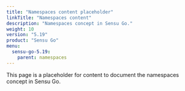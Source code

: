 ```yaml
---
title: "Namespaces content placeholder"
linkTitle: "Namespaces content"
description: "Namespaces concept in Sensu Go."
weight: 10
version: "5.19"
product: "Sensu Go"
menu:
  sensu-go-5.19:
    parent: namespaces
---
```


This page is a placeholder for content to document the namespaces concept in Sensu Go.

